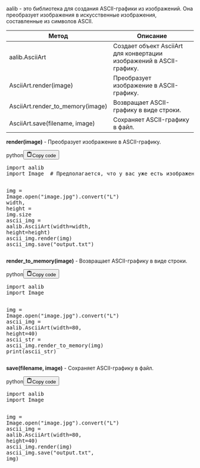 <p>aalib - это библиотека для создания ASCII-графики из изображений. Она преобразует изображения в искусственные изображения, составленные из символов ASCII.</p>
<table>
<thead>
<tr>
<th>Метод</th>
<th>Описание</th>
</tr>
</thead>
<tbody>
<tr>
<td>aalib.AsciiArt</td>
<td>Создает объект AsciiArt для конвертации изображений в ASCII-графику.</td>
</tr>
<tr>
<td>AsciiArt.render(image)</td>
<td>Преобразует изображение в ASCII-графику.</td>
</tr>
<tr>
<td>AsciiArt.render_to_memory(image)</td>
<td>Возвращает ASCII-графику в виде строки.</td>
</tr>
<tr>
<td>AsciiArt.save(filename, image)</td>
<td>Сохраняет ASCII-графику в файл.</td>
</tr>
</tbody>
</table>
<p><strong>render(image)</strong> - Преобразует изображение в ASCII-графику.</p>
<div class="code_element"><div class="lang_line"><text>python</text><button class="copy_code_button" onclick="CopyCode(this)"><svg style="width: 1.2em;height: 1.2em;" aria-hidden="true" xmlns="http://www.w3.org/2000/svg" fill="none" viewBox="0 0 24 24"><path stroke="currentColor" stroke-linecap="round" stroke-linejoin="round" stroke-width="2" d="M15 4h3a1 1 0 0 1 1 1v15a1 1 0 0 1-1 1H6a1 1 0 0 1-1-1V5a1 1 0 0 1 1-1h3m0 3h6m-5-4v4h4V3h-4Z"/></svg><text>Copy code</text></button></div><div class="code"><div class="highlight"><pre><span></span><span class="kn">import</span> <span class="nn">aalib</span>
<span class="kn">import</span> <span class="nn">Image</span>  <span class="c1"># Предполагается, что у вас уже есть изображение под названием &quot;image.jpg&quot;</span>

<span class="n">img</span> <span class="o">=</span> <span class="n">Image</span><span class="o">.</span><span class="n">open</span><span class="p">(</span><span class="s2">&quot;image.jpg&quot;</span><span class="p">)</span><span class="o">.</span><span class="n">convert</span><span class="p">(</span><span class="s2">&quot;L&quot;</span><span class="p">)</span>
<span class="n">width</span><span class="p">,</span> <span class="n">height</span> <span class="o">=</span> <span class="n">img</span><span class="o">.</span><span class="n">size</span>
<span class="n">ascii_img</span> <span class="o">=</span> <span class="n">aalib</span><span class="o">.</span><span class="n">AsciiArt</span><span class="p">(</span><span class="n">width</span><span class="o">=</span><span class="n">width</span><span class="p">,</span> <span class="n">height</span><span class="o">=</span><span class="n">height</span><span class="p">)</span>
<span class="n">ascii_img</span><span class="o">.</span><span class="n">render</span><span class="p">(</span><span class="n">img</span><span class="p">)</span>
<span class="n">ascii_img</span><span class="o">.</span><span class="n">save</span><span class="p">(</span><span class="s2">&quot;output.txt&quot;</span><span class="p">)</span>
</pre></div></div></div>

<p><strong>render_to_memory(image)</strong> - Возвращает ASCII-графику в виде строки.</p>
<div class="code_element"><div class="lang_line"><text>python</text><button class="copy_code_button" onclick="CopyCode(this)"><svg style="width: 1.2em;height: 1.2em;" aria-hidden="true" xmlns="http://www.w3.org/2000/svg" fill="none" viewBox="0 0 24 24"><path stroke="currentColor" stroke-linecap="round" stroke-linejoin="round" stroke-width="2" d="M15 4h3a1 1 0 0 1 1 1v15a1 1 0 0 1-1 1H6a1 1 0 0 1-1-1V5a1 1 0 0 1 1-1h3m0 3h6m-5-4v4h4V3h-4Z"/></svg><text>Copy code</text></button></div><div class="code"><div class="highlight"><pre><span></span><span class="kn">import</span> <span class="nn">aalib</span>
<span class="kn">import</span> <span class="nn">Image</span>

<span class="n">img</span> <span class="o">=</span> <span class="n">Image</span><span class="o">.</span><span class="n">open</span><span class="p">(</span><span class="s2">&quot;image.jpg&quot;</span><span class="p">)</span><span class="o">.</span><span class="n">convert</span><span class="p">(</span><span class="s2">&quot;L&quot;</span><span class="p">)</span>
<span class="n">ascii_img</span> <span class="o">=</span> <span class="n">aalib</span><span class="o">.</span><span class="n">AsciiArt</span><span class="p">(</span><span class="n">width</span><span class="o">=</span><span class="mi">80</span><span class="p">,</span> <span class="n">height</span><span class="o">=</span><span class="mi">40</span><span class="p">)</span>
<span class="n">ascii_str</span> <span class="o">=</span> <span class="n">ascii_img</span><span class="o">.</span><span class="n">render_to_memory</span><span class="p">(</span><span class="n">img</span><span class="p">)</span>
<span class="nb">print</span><span class="p">(</span><span class="n">ascii_str</span><span class="p">)</span>
</pre></div></div></div>

<p><strong>save(filename, image)</strong> - Сохраняет ASCII-графику в файл.</p>
<div class="code_element"><div class="lang_line"><text>python</text><button class="copy_code_button" onclick="CopyCode(this)"><svg style="width: 1.2em;height: 1.2em;" aria-hidden="true" xmlns="http://www.w3.org/2000/svg" fill="none" viewBox="0 0 24 24"><path stroke="currentColor" stroke-linecap="round" stroke-linejoin="round" stroke-width="2" d="M15 4h3a1 1 0 0 1 1 1v15a1 1 0 0 1-1 1H6a1 1 0 0 1-1-1V5a1 1 0 0 1 1-1h3m0 3h6m-5-4v4h4V3h-4Z"/></svg><text>Copy code</text></button></div><div class="code"><div class="highlight"><pre><span></span><span class="kn">import</span> <span class="nn">aalib</span>
<span class="kn">import</span> <span class="nn">Image</span>

<span class="n">img</span> <span class="o">=</span> <span class="n">Image</span><span class="o">.</span><span class="n">open</span><span class="p">(</span><span class="s2">&quot;image.jpg&quot;</span><span class="p">)</span><span class="o">.</span><span class="n">convert</span><span class="p">(</span><span class="s2">&quot;L&quot;</span><span class="p">)</span>
<span class="n">ascii_img</span> <span class="o">=</span> <span class="n">aalib</span><span class="o">.</span><span class="n">AsciiArt</span><span class="p">(</span><span class="n">width</span><span class="o">=</span><span class="mi">80</span><span class="p">,</span> <span class="n">height</span><span class="o">=</span><span class="mi">40</span><span class="p">)</span>
<span class="n">ascii_img</span><span class="o">.</span><span class="n">render</span><span class="p">(</span><span class="n">img</span><span class="p">)</span>
<span class="n">ascii_img</span><span class="o">.</span><span class="n">save</span><span class="p">(</span><span class="s2">&quot;output.txt&quot;</span><span class="p">,</span> <span class="n">img</span><span class="p">)</span>
</pre></div></div></div>